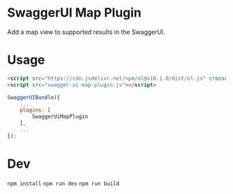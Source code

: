 # SwaggerUI Map Plugin
Add a map view to supported results in the SwaggerUI.

# Usage
```html
<script src="https://cdn.jsdelivr.net/npm/ol@v10.1.0/dist/ol.js" crossorigin></script>
<script src="swagger-ui-map-plugin.js"></script>
```

```javascript
SwaggerUIBundle({
    ...
    plugins: [
        SwaggerUiMapPlugin
    ],
    ...
});
```

# Dev
`npm install`
`npm run dev`
`npm run build`